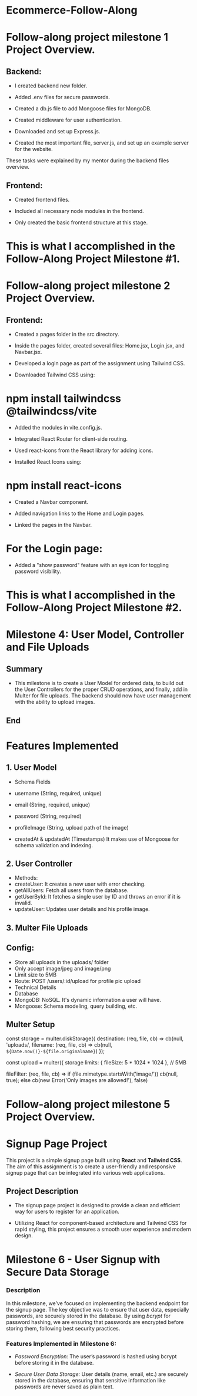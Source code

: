# Ecommerce-Follow-Along

# Follow-along project milestone 1 Project Overview.

## Backend:

+ I created backend new folder.

+ Added .env files for secure passwords.

+ Created a db.js file to add Mongoose files for MongoDB.

+ Created middleware for user authentication.

+ Downloaded and set up Express.js.

+ Created the most important file, server.js, and set up an example server for the website.

These tasks were explained by my mentor during the backend files overview.

## Frontend:

+ Created frontend files.

+ Included all necessary node modules in the frontend.

+ Only created the basic frontend structure at this stage.

# This is what I accomplished in the Follow-Along Project Milestone #1.


# Follow-along project milestone 2 Project Overview.

## Frontend:

+ Created a pages folder in the src directory.

+ Inside the pages folder, created several files: Home.jsx, Login.jsx, and Navbar.jsx.

+ Developed a login page as part of the assignment using Tailwind CSS.

+ Downloaded Tailwind CSS using: 
# npm install tailwindcss @tailwindcss/vite

+ Added the modules in vite.config.js.

+ Integrated React Router for client-side routing.

+ Used react-icons from the React library for adding icons.

+ Installed React Icons using:

# npm install react-icons

+ Created a Navbar component.

+ Added navigation links to the Home and Login pages.

+ Linked the pages in the Navbar.

# For the Login page:

+ Added a "show password" feature with an eye icon for toggling password visibility.

# This is what I accomplished in the Follow-Along Project Milestone #2.


# Milestone 4: User Model, Controller and File Uploads

## Summary

+ This milestone is to create a User Model for ordered data, to build out the User Controllers for the proper CRUD operations, and finally, add in Multer for file uploads. The backend should now have user management with the ability to upload images.

## End

# Features Implemented
## 1. User Model

+ Schema Fields
+ username (String, required, unique)
+ email (String, required, unique)
+ password (String, required)
+ profileImage (String, upload path of the image)

+ createdAt & updatedAt (Timestamps) It makes use of Mongoose for schema validation and indexing.

## 2. User Controller

+ Methods:
+ createUser: It creates a new user with error checking.
+ getAllUsers: Fetch all users from the database.
+ getUserById: It fetches a single user by ID and throws an error if it is invalid.
+ updateUser: Updates user details and his profile image.

## 3. Multer File Uploads

## Config:

+ Store all uploads in the uploads/ folder
+ Only accept image/jpeg and image/png
+ Limit size to 5MB
+ Route: POST /users/:id/upload for profile pic upload
+ Technical Details
+ Database
+ MongoDB: NoSQL. It's dynamic information a user will have.
+ Mongoose: Schema modeling, query building, etc.

## Multer Setup

const storage = multer.diskStorage({
  destination: (req, file, cb) => cb(null, 'uploads/,
filename: (req, file, cb) => cb(null, `${Date.now()}-${file.originalname}`)
});

const upload = multer({ storage limits: { fileSize: 5 * 1024 * 1024 }, // 5MB

fileFilter: (req, file, cb) => if (file.mimetype.startsWith('image/')) cb(null, true); else cb(new Error('Only images are allowed!'), false)


# Follow-along project milestone 5 Project Overview.


# Signup Page Project

This project is a simple signup page built using **React** and **Tailwind CSS**. The aim of this assignment is to create a user-friendly and responsive signup page that can be integrated into various web applications.

## Project Description

+ The signup page project is designed to provide a clean and efficient way for users to register for an application. 

+ Utilizing React for component-based architecture and Tailwind CSS for rapid styling, this project ensures a smooth user experience and modern design.


# Milestone 6 - User Signup with Secure Data Storage

### Description
In this milestone, we’ve focused on implementing the backend endpoint for the signup page. The key objective was to ensure that user data, especially passwords, are securely stored in the database. By using *bcrypt* for password hashing, we are ensuring that passwords are encrypted before storing them, following best security practices.

### Features Implemented in Milestone 6:
- *Password Encryption:* The user’s password is hashed using bcrypt before storing it in the database.

- *Secure User Data Storage:* User details (name, email, etc.) are securely stored in the database, ensuring that sensitive information like passwords are never saved as plain text.
